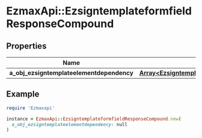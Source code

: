 # EzmaxApi::EzsigntemplateformfieldResponseCompound

## Properties

| Name | Type | Description | Notes |
| ---- | ---- | ----------- | ----- |
| **a_obj_ezsigntemplateelementdependency** | [**Array&lt;EzsigntemplateelementdependencyResponseCompound&gt;**](EzsigntemplateelementdependencyResponse.md) |  | [optional] |

## Example

```ruby
require 'Ezmaxapi'

instance = EzmaxApi::EzsigntemplateformfieldResponseCompound.new(
  a_obj_ezsigntemplateelementdependency: null
)
```

